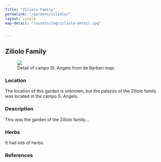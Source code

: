 ```yaml
---
Title: "Ziliolo Family"
permalink: "/gardens/ziliolo/"
layout: single
map-detail: "/assets/img/ziliolo-detail.jpg"


---
```


## Ziliolo Family

<figure><img src="{{ page.map-detail | relative_url }}" class="img-ctr" align="center"/><figcaption>Detail of campo St. Angelo from de Barberi map.</figcaption></figure>

<!-- <figure><img src="{{ page.girolamo-map-overview | relative_url }}" align="right"/></figure> -->


### Location

The location of this garden is unknown, but the palazzo of the Ziliolo family was located in the campo S. Angelo.

### Description

This was the garden of the Ziliolo family...

### Herbs

It had lots of herbs.

### References
